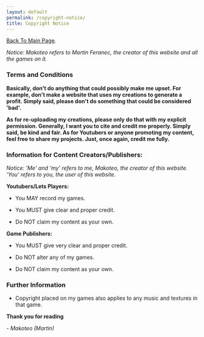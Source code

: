 ```yaml
---
layout: default
permalink: /copyright-notice/
title: Copyright Notice
---
```


[Back To Main Page](./index.md).

*Notice: Makoteo refers to Martin Feranec, the creator of this website and all the games on it.*

### Terms and Conditions

**Basically, don't do anything that could possibly make me upset. For example, don't make a website that uses my creations to generate a profit.
Simply said, please don't do something that could be considered 'bad'.**

**As for re-uploading my creations, please only do that with my explicit permission. Generally, I want you to cite and credit me properly. 
Simply said, be kind and fair. As for Youtubers or anyone promoting my content, feel free to share my projects. Just, once again, credit
 me fully.**

### Information for Content Creators/Publishers:

*Notice: 'Me' and 'my' refers to me, Makoteo, the creator of this website. 'You' refers to you, the user of this website.*

**Youtubers/Lets Players:**

- You MAY record my games.

- You MUST give clear and proper credit.

- Do NOT claim my content as your own.

**Game Publishers:**

- You MUST give very clear and proper credit.

- Do NOT alter any of my games.

- Do NOT claim my content as your own.

### Further Information

- Copyright placed on my games also applies to any music and textures in that game. 

**Thank you for reading**

*- Makoteo (Martin)*

